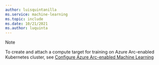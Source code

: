 ```yaml
---
author: luisquintanilla
ms.service: machine-learning
ms.topic: include
ms.date: 10/21/2021
ms.author: luquinta
---
```


> [!NOTE]
> To create and attach a compute target for training on Azure Arc-enabled Kubernetes cluster, see [Configure Azure Arc-enabled Machine Learning](../articles/machine-learning/how-to-attach-kubernetes-anywhere.md)